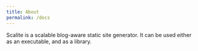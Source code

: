 ```yaml
---
title: About
permalink: /docs
---
```


Scalite is a scalable blog-aware static site generator. It can be used either as an
executable, and as a library.
